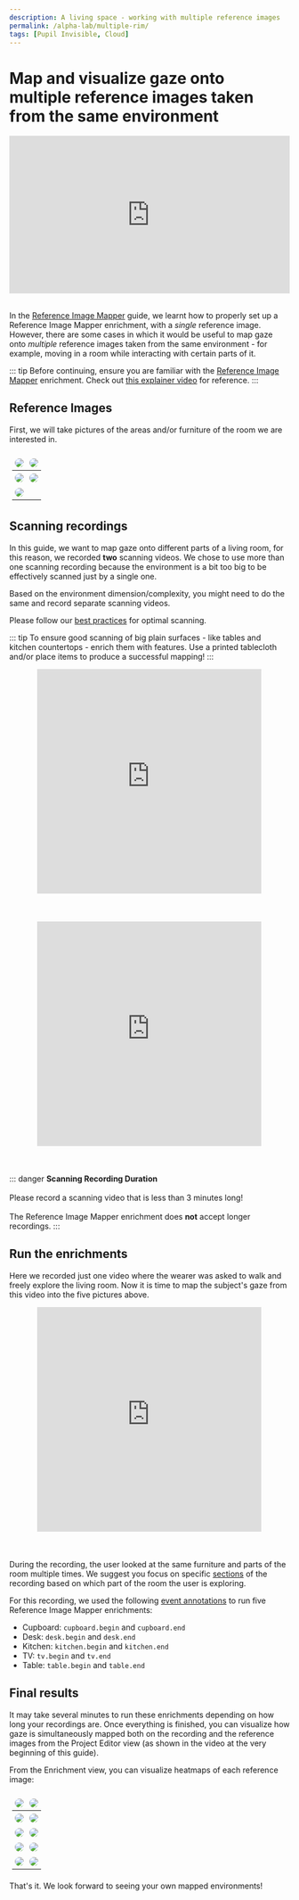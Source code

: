 ```yaml
---
description: A living space - working with multiple reference images
permalink: /alpha-lab/multiple-rim/
tags: [Pupil Invisible, Cloud]
---
```


# Map and visualize gaze onto multiple reference images taken from the same environment

<TagLinks />

<div class="iframe-container">
    <iframe width="560" height="315" src="https://www.youtube.com/embed/dYcN0HVirDA" title="YouTube video player" frameborder="0" allow="accelerometer; autoplay; clipboard-write; encrypted-media; gyroscope; picture-in-picture" allowfullscreen></iframe>
</div>
<br>

In the [Reference Image Mapper](/invisible/enrichments/reference-image-mapper/) guide, we learnt how to properly set up a Reference Image Mapper enrichment, with a <i>single</i> reference image. However, there are some cases in which it would be useful to map gaze onto <i>multiple</i> reference images taken from the same environment - for example, moving in a room while interacting with certain parts of it.

::: tip
Before continuing, ensure you are familiar with the [Reference Image Mapper](/invisible/enrichments/#reference-image-mapper) enrichment. Check out [this explainer video](https://www.youtube.com/watch?v=ygqzQEzUIS4&t=56s) for reference.
:::

## Reference Images

First, we will take pictures of the areas and/or furniture of the room we are interested in.

| <img src="../media/alpha-lab/cupboard-img.png"/>       | <img src="../media/alpha-lab/desk-img.png"/> |
| ------------------------------------------------------ | -------------------------------------------- |
| <img src="../media/alpha-lab/kitchen-imgs.png"/>       | <img src="../media/alpha-lab/tv-img.png">    |
| <img src="../media/alpha-lab/kitchen+table-img.jpeg"/> |                                              |

## Scanning recordings

In this guide, we want to map gaze onto different parts of a living room, for this reason, we recorded **two** scanning videos. We chose to use more than one scanning recording because the environment is a bit too big to be effectively scanned just by a single one.

Based on the environment dimension/complexity, you might need to do the same and record separate scanning videos.

Please follow our [best practices](https://docs.pupil-labs.com/invisible/enrichments/reference-image-mapper/#scanning-best-practices) for optimal scanning.

::: tip
To ensure good scanning of big plain surfaces - like tables and kitchen countertops - enrich them with features. Use a printed tablecloth and/or place items to produce a successful mapping!
:::

<div class="iframe-container2">
    <iframe width="560" height="315" src="https://www.youtube.com/embed/FQ2SdFcnqXw" title="YouTube video player" frameborder="0" allow="accelerometer; autoplay; clipboard-write; encrypted-media; gyroscope; picture-in-picture" allowfullscreen></iframe>
</div>
<div class="iframe-container2">
    <iframe width="560" height="315" src="https://www.youtube.com/embed/aEOZZrUrEpE" title="YouTube video player" frameborder="0" allow="accelerometer; autoplay; clipboard-write; encrypted-media; gyroscope; picture-in-picture" allowfullscreen></iframe>
</div>

::: danger
**Scanning Recording Duration**
<br>
<br>
Please record a scanning video that is less than 3 minutes long!
<br>
<br>
The Reference Image Mapper enrichment does **not** accept longer recordings.
:::

## Run the enrichments

Here we recorded just one video where the wearer was asked to walk and freely explore the living room. Now it is time to map the subject's gaze from this video into the five pictures above.

<div class="iframe-container3">
  <iframe width="560" height="315" src="https://www.youtube.com/embed/XTIkB8Wct6M" title="YouTube video player" frameborder="0" allow="accelerometer; autoplay; clipboard-write; encrypted-media; gyroscope; picture-in-picture" allowfullscreen></iframe>
</div>

During the recording, the user looked at the same furniture and parts of the room multiple times. We suggest you focus on
specific [sections](/invisible/enrichments/#enrichment-sections) of the recording based on which part of the
room the user is exploring.

For this recording, we used the following [event annotations](/invisible/explainers/basic-concepts/#events) to run five Reference Image Mapper enrichments:

- Cupboard: `cupboard.begin` and `cupboard.end`
- Desk: `desk.begin` and `desk.end`
- Kitchen: `kitchen.begin` and `kitchen.end`
- TV: `tv.begin` and `tv.end`
- Table: `table.begin` and `table.end`

## Final results

It may take several minutes to run these enrichments depending on how long your recordings are. Once everything is finished, you can visualize how gaze is simultaneously mapped both on the recording and the reference images from the Project Editor view (as shown in the video at the very beginning of this guide).

From the Enrichment view, you can visualize heatmaps of each reference image:

| <img src="../media/alpha-lab/cupboard-img.png"/>       | <img src="../media/alpha-lab/cupboard-overlay.png"/>      |
| ------------------------------------------------------ | --------------------------------------------------------- |
| <img src="../media/alpha-lab/desk-img.png"/>           | <img src="../media/alpha-lab/desk-overlay.png"/>          |
| <img src="../media/alpha-lab/kitchen-imgs.png"/>       | <img src="../media/alpha-lab/kitchen-overlay.png"/>       |
| <img src="../media/alpha-lab/kitchen+table-img.jpeg"/> | <img src="../media/alpha-lab/kitchen+table-overlay.png"/> |
| <img src="../media/alpha-lab/tv-img.png"/>             | <img src="../media/alpha-lab/tv-overlay.png"/>            |

That's it. We look forward to seeing your own mapped environments!

<style scoped>

table, tr, td, th {
    overflow: hidden;
    background: none!important;
    border: none!important;
    table-layout: fixed;
    box-sizing: border-box;
    padding: 5px;
}

img {
    border-radius: 10px;
    max-width: 100%;
    height: auto;
    box-sizing: border-box;
}

 .iframe-container{
  position: relative;
  width: 100%;
  padding-bottom: 56.1%; 
  height: 0;
  margin-left:auto;
  margin-right:auto;
}
.iframe-container iframe{
  position: absolute;
  top:0;
  left: 0;
  width: 100%;
  height: 100%;
}

.iframe-container2{
  position: relative;
  width: 80%;
  padding-bottom: 80%;
  margin-bottom: 50px;
  height: 0;
  margin-left:auto;
  margin-right:auto;
}

.iframe-container2 iframe{
  position: absolute;
  top:0;
  left: 0;
  width: 100%;
  height: 100%;
}

.iframe-container3{
  position: relative;
  width: 80%;
  padding-bottom: 80%;
  margin-bottom: 50px;
  height: 0;
  margin-left:auto;
  margin-right:auto;
}

.iframe-container3 iframe{
  position: absolute;
  top:0;
  left: 0;
  width: 100%;
  height: 100%;
  
}
 
</style>
